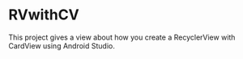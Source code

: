 # RVwithCV
This project gives a view about how you create a RecyclerView with CardView using Android Studio.
